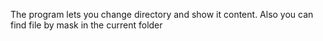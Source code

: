 The program lets you change directory and show it content. Also you can find file by mask in the current folder